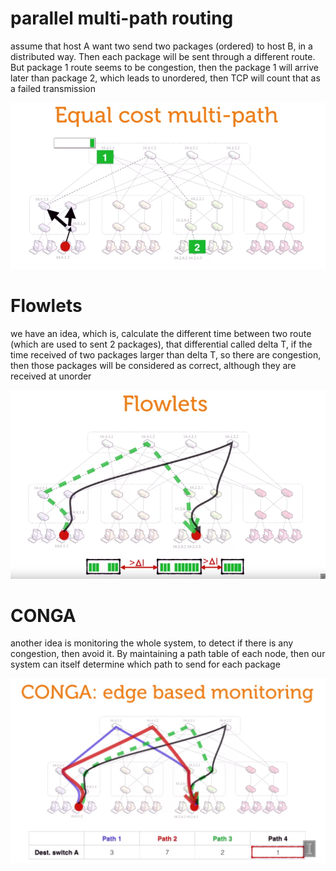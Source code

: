 # parallel multi-path routing

assume that host A want two send two packages (ordered) to host B, in a distributed way. Then each package will be sent through a different route.
But package 1 route seems to be congestion, then the package 1 will arrive later than package 2, which leads to unordered, then TCP will count that as a failed transmission


![](2023-04-10-17-21-25.png)

# Flowlets

we have an idea, which is, calculate the different time between two route (which are used to sent 2 packages), that differential called delta T, if the time received of two packages larger than delta T, so there are congestion, then those packages will be considered as correct, although they are received at unorder

![](2023-04-10-17-25-49.png)

# CONGA

another idea is monitoring the whole system, to detect if there is any congestion, then avoid it. By maintaining a path table of each node, then our system can itself determine which path to send for each package

![](2023-04-10-17-28-45.png)
